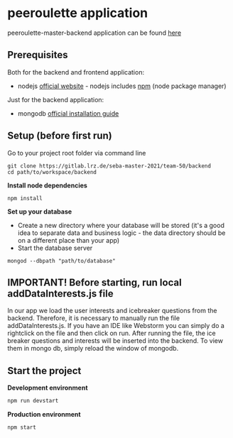 # peeroulette application

peeroulette-master-backend application can be found [here](https://gitlab.lrz.de/seba-master-2021/team-50/backend)

## Prerequisites

Both for the backend and frontend application:

* nodejs [official website](https://nodejs.org/en/) - nodejs includes [npm](https://www.npmjs.com/) (node package manager)

Just for the backend application:

* mongodb [official installation guide](https://docs.mongodb.org/manual/administration/install-community/)

## Setup (before first run)

Go to your project root folder via command line

```
git clone https://gitlab.lrz.de/seba-master-2021/team-50/backend
cd path/to/workspace/backend
```

**Install node dependencies**

```
npm install
```

**Set up your database**

* Create a new directory where your database will be stored (it's a good idea to separate data and business logic - the data directory should be on a different place than your app)
* Start the database server
```
mongod --dbpath "path/to/database"
```
## IMPORTANT! Before starting, run local addDataInterests.js file

In our app we load the user interests and icebreaker questions from the backend. 
Therefore, it is necessary to manually run the file addDataInterests.js. 
If you have an IDE like Webstorm you can simply do a rightclick on the file and then click on run. 
After running the file, the ice breaker questions and interests will be inserted into the backend. 
To view them in mongo db, simply reload the window of mongodb.


## Start the project

**Development environment**
```bash
npm run devstart
```

**Production environment**
```bash
npm start
```